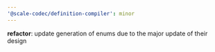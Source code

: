 ```yaml
---
'@scale-codec/definition-compiler': minor
---
```


**refactor**: update generation of enums due to the major update of their design
